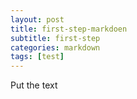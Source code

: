 ```yaml
---
layout: post
title: first-step-markdoen
subtitle: first-step
categories: markdown
tags: [test]
---
```

Put the text
